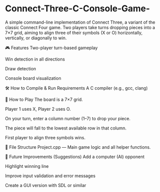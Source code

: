 # Connect-Three-C-Console-Game-
A simple command-line implementation of Connect Three, a variant of the classic Connect Four game. Two players take turns dropping pieces into a 7×7 grid, aiming to align three of their symbols (X or O) horizontally, vertically, or diagonally to win.

🎮 Features
Two-player turn-based gameplay

Win detection in all directions

Draw detection

Console board visualization

🛠 How to Compile & Run
Requirements
A C compiler (e.g., gcc, clang)


🧩 How to Play
The board is a 7×7 grid.

Player 1 uses X, Player 2 uses O.

On your turn, enter a column number (1–7) to drop your piece.

The piece will fall to the lowest available row in that column.

First player to align three symbols wins.

📁 File Structure
Project.cpp — Main game logic and all helper functions.

🚀 Future Improvements (Suggestions)
Add a computer (AI) opponent

Highlight winning line

Improve input validation and error messages

Create a GUI version with SDL or similar

